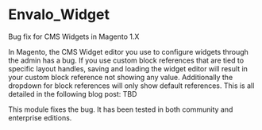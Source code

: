 # Envalo_Widget
Bug fix for CMS Widgets in Magento 1.X

In Magento, the CMS Widget editor you use to configure widgets through the admin has a bug. If you use custom
block references that are tied to specific layout handles, saving and loading the widget editor will result in
your custom block reference not showing any value. Additionally the dropdown for block references will only show
default references. This is all detailed in the following blog post: TBD

This module fixes the bug. It has been tested in both community and enterprise editions. 